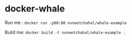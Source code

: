 # docker-whale

Run me : `docker run -p80:80 nvneetchahal/whale-example`

Build me: `docker build -t nvneetchahal/whale-example .`
